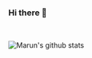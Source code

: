 ### Hi there 👋

<!--
**marunrun/marunrun** is a ✨ _special_ ✨ repository because its `README.md` (this file) appears on your GitHub profile.

Here are some ideas to get you started:

- 🔭 I’m currently working on ...
- 🌱 I’m currently learning ...
- 👯 I’m looking to collaborate on ...
- 🤔 I’m looking for help with ...
- 💬 Ask me about ...
- 📫 How to reach me: ...
- 😄 Pronouns: ...
- ⚡ Fun fact: ...
-->

<br>


![Marun's github stats](https://github-readme-stats.vercel.app/api?username=marunrun&show_icons=true&hide_border=true)



<br><br>
